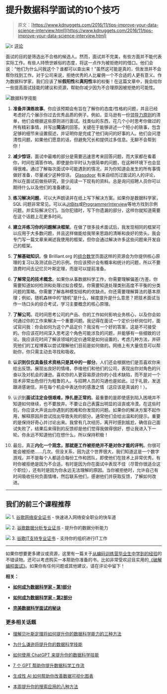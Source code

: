 # 提升数据科学面试的10个技巧

> 原文：[https://www.kdnuggets.com/2016/11/tips-improve-your-data-science-interview.html](https://www.kdnuggets.com/2016/11/tips-improve-your-data-science-interview.html)

![c](../Images/3d9c022da2d331bb56691a9617b91b90.png) [评论](#comments)

面试的目的是筛选出不合格的候选人。然而，面试并不完美，有些方面并不能代表实际工作。有些人持愤世嫉俗的态度，将这一点作为被拒绝时的借口。他们会说：“他们为什么问我这个？谁都可以查出来！”虽然这可能是真的，但发泄并不会帮你找到工作。对于公司来说，拒绝优秀的人比雇佣一个不合适的人更有意义。作为数据科学家，我们应该了解**假阳性**和**真阳性**率的权衡！在这篇文章中，我会给你一些提高面试技能的建议和资源，帮助你减少因为不合理原因被拒绝的可能性。

![数据科学技能](../Images/1159720efdc022f053f12acba37ddeb3.png)

1.  **准备并演练故事**。你应该预期会有旨在了解你的态度/性格的问题，并且已经考虑好几个展示你过去优秀品质的例子。例如，亚马逊有一份[领导力原则](https://www.amazon.jobs/en/principles)的清单，他们会根据这些原则进行面试。找类似的东西，花几个小时思考你做过的所有精彩事情，并写出**简洁**的回答。关键在于能够讲述一个短小的轶事，包含足够的细节来设置叙述，并证明你是完成了他们询问的好事的人。他们会问澄清性问题，如果他们愿意的话，但避免冗长和提供过多信息。无聊不会帮到你！

1.  **减少惊讶**。面试中最难的部分是需要迅速思考来回答问题，而大家都在看着你，时间在滴答作响。即使是你平时认为很简单的问题，在这种环境下也会显得很难。通过了解每次面试中可能遇到的情况，并为你知道会发生的所有事情做好准备，尽量减少这种惊讶。 [Glassdoor](http://www.glassdoor.com/) 有来自经历过面试的人的评论，所以在面试前做些研究，至少阅读一下现有的资料。总是询问招聘人员你可以期待什么以及他们的准备建议。

1.  **练习解决问题**，可以大声朗读并在纸上写下解决方案。如果你是数据科学家，SQL 问题非常常见。可以从[JitBits](https://www.jitbit.com/news/181-jitbits-sql-interview-questions/)或[ProgrammerInterview](http://www.programmerinterview.com/index.php/database-sql/practice-interview-question-1-continued/)等地方找到示例问题，并实际解决它们。当你犯错时，写下你遗漏的部分，这样你就知道需要在这个话题上花更多时间。

1.  **建立并练习你的问题解决框架**。在做了很多技术面试后，我发现相同的框架可以应用于大多数问题，并且这样做能给我带来思路的清晰和良好的势头。我会专门写一篇文章来阐述我使用的框架，但你会通过解决许多这些问题来开发自己的框架。

1.  **了解基础知识**。像 Brilliant.org 的[组合数学](https://brilliant.org/math/combinatorics/)页面这样的资源会为你提供核心原理的复习以及测试自己的示例。你应该预计会有概率和统计的问题，所以不要浪费时间去记忆贝叶斯定理，而是可以提前准备。

1.  **了解常见的技术概念**。如果你从事数据科学工作，你需要理解偏差/方差。你需要知道如何检测和处理过拟合模型。你需要知道处理类别高度不平衡的分类问题的策略。你需要了解各种模型结构的优缺点。你还需要理解算法的基本原理；例如，随机森林中的“随机”是什么，梯度提升是什么意思？把技术面试当作一场口头的综合考试，学习主要概念的核心原理。

1.  **了解公司**。花时间思考公司的产品、你的工作如何影响业务核心，以及你会如何通过你的工作来解决一个重要问题。我记得在面试一个定价分析岗位时，面试官问我：你会如何为这个产品定价？我没有一个好的答案，这是不可接受的。你应该花时间深入思考这个角色可能涉及的问题，并能够有一些细致的讨论。我应该花时间了解该领域的定价通常是如何设置的，考虑几种方法，并研究他们的工程博客以尝试理解他们目前是如何做的。网络上有大量信息可以帮助你，你只需主动去寻找和吸收。

1.  **认识到仅仅具备技术资格只是其中的一部分**。人们还会根据他们是否喜欢你来给出反馈。展现出良好的情绪，恭维他们和他们的公司，表现出你对角色的兴奋以及对机会的谦逊。喜欢你的人更容易原谅你的小技术缺陷，而不是对一个技术非常出色但行为粗鲁的人。与招聘人员的沟通也是如此。过于礼貌，发送跟进感谢信，并在每个机会中表达你的感激之情（这应该是真诚的！）。

1.  认识到**面试注定会很艰难，挣扎是正常的**。最重要的是即使感到陷入困境并不知道如何继续，也不要放弃。不要让自己表露出明显的沮丧或冷漠。在这些时刻，你应该大声说出你遇到的困难和你发现的问题。如果你的解决方案不起作用，解释原因并尝试找出导致失败的部分。通常他们会给出温和的提示。重要的是保持好奇心并讨论出来。我曾有几次经历，离开时感到尴尬，确信自己面试失败了，结果后来得到的反馈却是他们觉得我做得很好，想让我进入下一轮。你永远不知道他们在想什么，所以保持积极！

1.  最后，真正**内化一个观念，那就是工作被拒绝并不是对你才能的评判**。你很可能会被拒绝……几次。但没关系，因为这个世界很大，我们知道这是一个数字游戏。并不是每个人都适合每份工作和团队，即使他们在技术上非常优秀。有时你被拒绝是因为不合适，有时是因为你在面试中表现不佳（尽管你很适合这个职位），还有时是因为你永远无法理解的原因。当你被拒绝时，允许自己有时间吸收任何负面情绪，然后联系他们，感谢他们并获取反馈，了解如何改进。

* * *

## 我们的前三个课程推荐

![](../Images/0244c01ba9267c002ef39d4907e0b8fb.png) 1\. [谷歌网络安全证书](https://www.kdnuggets.com/google-cybersecurity) - 快速进入网络安全职业的快车道

![](../Images/e225c49c3c91745821c8c0368bf04711.png) 2\. [谷歌数据分析专业证书](https://www.kdnuggets.com/google-data-analytics) - 提升你的数据分析能力

![](../Images/0244c01ba9267c002ef39d4907e0b8fb.png) 3\. [谷歌IT支持专业证书](https://www.kdnuggets.com/google-itsupport) - 支持你的组织进行IT工作

* * *

如果你想要更多建议或资源，这里有一篇关于[从编码训练营毕业生中学到的经验](https://medium.freecodecamp.com/5-key-learnings-from-the-post-bootcamp-job-search-9a07468d2331#.dk1fdqqv5)的不错读物。还可以考虑购买一本帮助你准备的书，比如非常受欢迎且实用的[《破解编程面试》](https://www.amazon.com/Cracking-Coding-Interview-Programming-Questions/dp/0984782850/ref=sr_1_1?ie=UTF8&qid=1479761943&sr=8-1&keywords=cracking+the+coding+interview)。如果你有任何问题或其他建议，请在评论中留下！

**相关：**

+   [**如何成为数据科学家 – 第1部分**](/2016/08/become-data-scientist-part-1.html)

+   [**如何成为数据科学家 – 第2部分**](/2016/08/become-data-scientist-part-2.html)

+   [**完美数据科学面试的秘诀**](/2016/04/cartoon-interview-data-scientist.html)

### 更多相关话题

+   [理解贝叶斯定理将如何提升你的数据科学能力的三种方法](https://www.kdnuggets.com/2022/06/3-ways-understanding-bayes-theorem-improve-data-science.html)

+   [为什么谦逊将提升你的数据科学技能](https://www.kdnuggets.com/2022/01/humbling-improve-data-science-skills.html)

+   [如何使用 ChatGPT 来提升你的数据科学技能](https://www.kdnuggets.com/2023/03/chatgpt-improve-data-science-skills.html)

+   [7 个 GPT 帮助你提升数据科学工作流](https://www.kdnuggets.com/7-gpts-to-help-improve-your-data-science-workflow)

+   [生成性 AI 如何帮助你改善数据可视化图表](https://www.kdnuggets.com/how-generative-ai-can-help-you-improve-your-data-visualization-charts)

+   [本周提升你的搜索应用的八种方法](https://www.kdnuggets.com/2022/09/corise-8-ways-improve-search-application-week.html)
